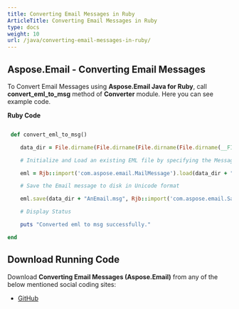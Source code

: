 ```yaml
---
title: Converting Email Messages in Ruby
ArticleTitle: Converting Email Messages in Ruby
type: docs
weight: 10
url: /java/converting-email-messages-in-ruby/
---
```


## **Aspose.Email - Converting Email Messages**
To Convert Email Messages using **Aspose.Email Java for Ruby**, call **convert_eml_to_msg** method of **Converter** module. Here you can see example code.

**Ruby Code**

``` ruby

 def convert_eml_to_msg()    

    data_dir = File.dirname(File.dirname(File.dirname(File.dirname(__FILE__)))) + '/data/'

    # Initialize and Load an existing EML file by specifying the MessageFormat

    eml = Rjb::import('com.aspose.email.MailMessage').load(data_dir + "Message.eml")

    # Save the Email message to disk in Unicode format

    eml.save(data_dir + "AnEmail.msg", Rjb::import('com.aspose.email.SaveOptions').getDefaultMsgUnicode())

    # Display Status

    puts "Converted eml to msg successfully."

end

```
## **Download Running Code**
Download **Converting Email Messages (Aspose.Email)** from any of the below mentioned social coding sites:

- [GitHub](https://github.com/aspose-email/Aspose.Email-for-Java/blob/master/Plugins/Aspose_Email_Java_for_Ruby/lib/asposeemailjava/Email/converter.rb)
